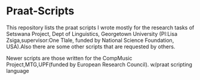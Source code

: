 Praat-Scripts
=============
This repository lists the praat scripts I wrote mostly for the research tasks of Setswana Project, Dept of Linguistics, Georgetown University (PI:Lisa Zsiga,supervisor:One Tlale, funded by National Science Foundation, USA).Also there are some other scripts that are requested by others.

Newer scripts are those written for the CompMusic Project,MTG,UPF(funded by European Research Council).
w/praat scripting language
